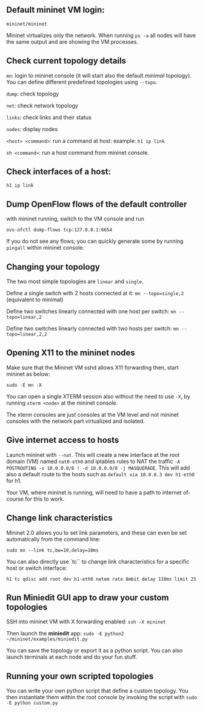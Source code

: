 ## Default mininet VM login: 
```
mininet/mininet
```

Mininet virtualizes only the network. When running `ps -a` all nodes will have the same output and are showing the VM processes.

## Check current topology details

`mn`: login to mininet console (it will start also the default *minimal* topology). You can define different predefined topologies using `--topo`.

`dump`: check topology

`net`: check network topology

`links`: check links and their status

`nodes`: display nodes

`<host> <command>`: run a command at host: example: `h1 ip link`

`sh <command>`: run a host command from mininet console.


## Check interfaces of a host: 
```
h1 ip link
```

## Dump OpenFlow flows of the default controller

with mininet running, switch to the VM console and run

```
ovs-ofctl dump-flows tcp:127.0.0.1:6654
```

If you do not see any flows, you can quickly generate some by running `pingall` within mininet console.


## Changing your topology

The two most simple topologies are `linear` and `single`.

Define a single switch with 2 hosts connected at it: `mn --topo=single,2` (equivalent to minimal)

Define two switches linearly connected with one host per switch: `mn --topo=linear,2`

Define two switches linearly connected with two hosts per switch: `mn --topo=linear,2,2`


## Opening X11 to the mininet nodes

Make sure that the Mininet VM sshd allows X11 forwarding then, start mininet as below:

```
sudo -E mn -X
```

You can open a single XTERM session also without the need to use `-X`, by running `xterm <node>` at the mininet console.

The xterm consoles are just consoles at the VM level and not mininet consoles with the network part virtualized and isolated.


## Give internet access to hosts

Launch mininet with `--nat`. This will create a new interface at the root domain (VM) named `nat0-eth0` and iptables rules to NAT the traffic `-A POSTROUTING -s 10.0.0.0/8 ! -d 10.0.0.0/8 -j MASQUERADE`. This will add also a default route to the hosts such as `default via 10.0.0.3 dev h1-eth0` for h1.

Your VM, where mininet is running, will need to have a path to internet of-course for this to work.


## Change link characteristics

Mininet 2.0 allows you to set link parameters, and these can even be set automatically from the command line:

```
sudo mn --link tc,bw=10,delay=10ms
```

You can also directly use `tc`` to change link characteristics for a specific host or switch interface:

```
h1 tc qdisc add root dev h1-eth0 netem rate 8mbit delay 110ms limit 25
```


## Run Miniedit GUI app to draw your custom topologies

SSH into mininet VM with X forwarding enabled: `ssh -X mininet`

Then launch the **miniedit** app: `sudo -E python2 ~/mininet/examples/miniedit.py`

You can save the topology or export it as a python script. You can also launch terminals at each node and do your fun stuff.


## Running your own scripted topologies

You can write your own python script that define a custom topology. You then instantiate them within the root console by invoking the script with `sudo -E python custom.py`
